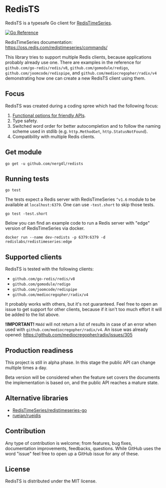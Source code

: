 # RedisTS

RedisTS is a typesafe Go client for [RedisTimeSeries](github.com/RedisTimeSeries/RedisTimeSeries).

[![Go Reference](https://pkg.go.dev/badge/github.com/nerg4l/redists.svg)](https://pkg.go.dev/github.com/nerg4l/redists)

RedisTimeSeries documentation: https://oss.redis.com/redistimeseries/commands/

This library tries to support multiple Redis clients, because applications probably already use one. There are examples in the reference for `github.com/go-redis/redis/v8`, `github.com/gomodule/redigo`, `github.com/joomcode/redispipe`, and `github.com/mediocregopher/radix/v4` demonstrating how one can create a new RedisTS client using them.

## Focus

RedisTS was created during a coding spree which had the following focus:

1. [Functional options for friendly APIs](https://dave.cheney.net/2014/10/17/functional-options-for-friendly-apis).
2. Type safety.
3. Switched word order for better autocompletion and to follow the naming scheme used in stdlib (e.g. `http.MethodGet`, `http.StatusNotFound`).
4. Compatibility with multiple Redis clients.

## Get module

```
go get -u github.com/nerg4l/redists
```

## Running tests

```
go test
```

The tests expect a Redis server with RedisTimeSeries `^v1.6` module to be available at `localhost:6379`. One can use `-test.short` to skip those tests.

```
go test -test.short
```

Below you can find an example code to run a Redis server with "edge" version of RedisTimeSeries via docker.

```
docker run --name dev-redists -p 6379:6379 -d redislabs/redistimeseries:edge
```

## Supported clients

RedisTS is tested with the following clients:

- `github.com/go-redis/redis/v8`
- `github.com/gomodule/redigo`
- `github.com/joomcode/redispipe`
- `github.com/mediocregopher/radix/v4`

It probably works with others, but it's not guaranteed. Feel free to open an issue to get support for other clients, because if it isn't too much effort it will be added to the list above.

**!IMPORTANT!** `MAdd` will not return a list of results in case of an error when used with `github.com/mediocregopher/radix/v4`. An issue was already opened: https://github.com/mediocregopher/radix/issues/305

## Production readiness

This project is still in alpha phase. In this stage the public API can change multiple times a day.

Beta version will be considered when the feature set covers the documents the implementation is based on, and the public API reaches a mature state.

## Alternative libraries

- [RedisTimeSeries/redistimeseries-go](https://github.com/RedisTimeSeries/redistimeseries-go)
- [rueian/rueidis](https://github.com/rueian/rueidis)

## Contribution

Any type of contribution is welcome; from features, bug fixes, documentation improvements, feedbacks, questions. While GitHub uses the word "issue" feel free to open up a GitHub issue for any of these.

## License

RedisTS is distributed under the MIT license.
